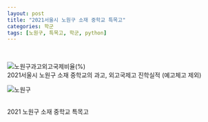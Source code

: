 ```yaml
---
layout: post
title: "2021서울시 노원구 소재 중학교 특목고"
categories: 학군
tags: [노원구, 특목고, 학군, python]
---
```

<br>

![노원구과고외고국제비율(%)](https://user-images.githubusercontent.com/43463898/141302297-c5cf475a-1cc5-4213-90bf-c811dbe73206.png)
<br>
2021서울시 노원구 소재 중학교의 과고, 외고국제고 진학실적 (예고체고 제외)
<br>


![노원구](https://user-images.githubusercontent.com/43463898/141252561-6306edc2-3dff-4f29-9175-6253686c725b.png)

<br>
2021 노원구 소재 중학교 특목고 <br>
